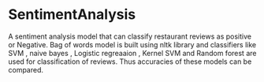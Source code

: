 # SentimentAnalysis
A sentiment analysis model that can classify restaurant reviews as positive or Negative. Bag of words model is built using nltk library and classifiers like SVM , naive bayes , Logistic regreaaion , Kernel SVM and Random forest are used for classification of reviews. Thus accuracies of these models can be compared.
